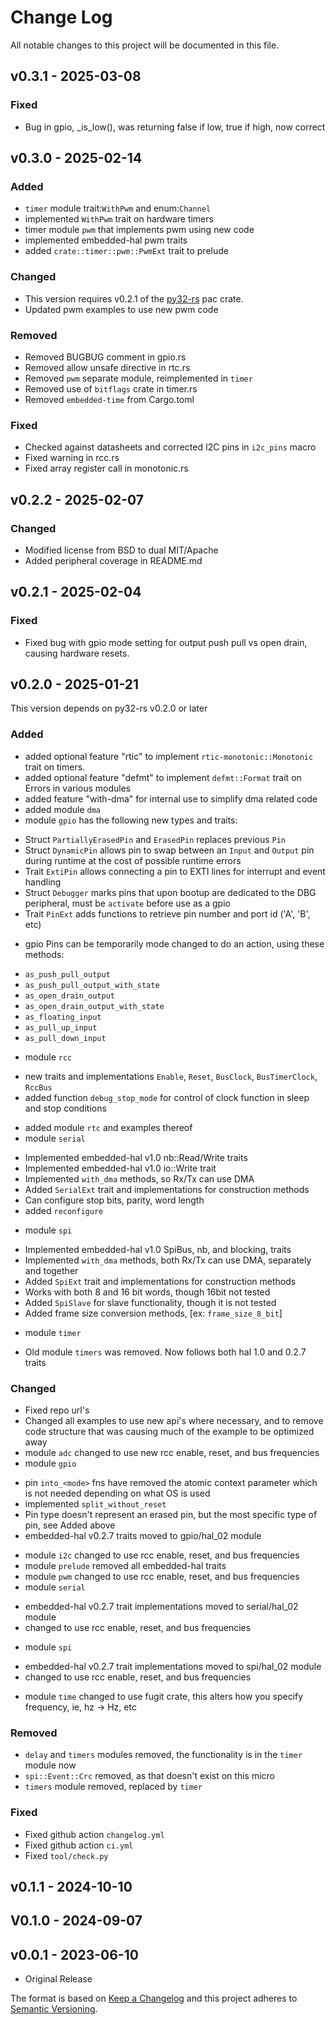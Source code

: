 # Change Log

All notable changes to this project will be documented in this file.

## v0.3.1 - 2025-03-08

### Fixed

- Bug in gpio, _is_low(), was returning false if low, true if high, now correct

## v0.3.0 - 2025-02-14

### Added

- `timer` module trait:`WithPwm` and enum:`Channel`
- implemented `WithPwm` trait on hardware timers
- timer module `pwm` that implements pwm using new code
- implemented embedded-hal pwm traits
- added `crate::timer::pwm::PwmExt` trait to prelude

### Changed

- This version requires v0.2.1 of the [py32-rs](https://github.com/py32-rust/py32-rs.git) pac crate.
- Updated pwm examples to use new pwm code

### Removed

- Removed BUGBUG comment in gpio.rs
- Removed allow unsafe directive in rtc.rs
- Removed `pwm` separate module, reimplemented in `timer`
- Removed use of `bitflags` crate in timer.rs
- Removed `embedded-time` from Cargo.toml

### Fixed

- Checked against datasheets and corrected I2C pins in `i2c_pins` macro
- Fixed warning in rcc.rs
- Fixed array register call in monotonic.rs

## v0.2.2 - 2025-02-07

### Changed

- Modified license from BSD to dual MIT/Apache
- Added peripheral coverage in README.md

## v0.2.1 - 2025-02-04

### Fixed

- Fixed bug with gpio mode setting for output push pull vs open drain, causing hardware resets.

## v0.2.0 - 2025-01-21

This version depends on py32-rs v0.2.0 or later

### Added

- added optional feature "rtic" to implement `rtic-monotonic::Monotonic` trait on timers.
- added optional feature "defmt" to implement `defmt::Format` trait on Errors in various modules
- added feature "with-dma" for internal use to simplify dma related code
- added module `dma`
- module `gpio` has the following new types and traits:
 * Struct `PartiallyErasedPin` and `ErasedPin` replaces previous `Pin`
 * Struct `DynamicPin` allows pin to swap between an `Input` and `Output` pin during runtime at the cost of possible runtime errors
 * Trait `ExtiPin` allows connecting a pin to EXTI lines for interrupt and event handling
 * Struct `Debugger` marks pins that upon bootup are dedicated to the DBG peripheral, must be `activate` before use as a gpio
 * Trait `PinExt` adds functions to retrieve pin number and port id ('A', 'B', etc)
- gpio Pins can be temporarily mode changed to do an action, using these methods:
 * `as_push_pull_output`
 * `as_push_pull_output_with_state`
 * `as_open_drain_output`
 * `as_open_drain_output_with_state`
 * `as_floating_input`
 * `as_pull_up_input`
 * `as_pull_down_input`
- module `rcc`
 * new traits and implementations `Enable`, `Reset`, `BusClock`, `BusTimerClock`, `RccBus`
 * added function `debug_stop_mode` for control of clock function in sleep and stop conditions
- added module `rtc` and examples thereof
- module `serial`
 * Implemented embedded-hal v1.0 nb::Read/Write traits
 * Implemented embedded-hal v1.0 io::Write trait
 * Implemented `with_dma` methods, so Rx/Tx can use DMA
 * Added `SerialExt` trait and implementations for construction methods
 * Can configure stop bits, parity, word length
 * added `reconfigure`
- module `spi`
 * Implemented embedded-hal v1.0 SpiBus, nb, and blocking, traits
 * Implemented `with_dma` methods, both Rx/Tx can use DMA, separately and together
 * Added `SpiExt` trait and implementations for construction methods
 * Works with both 8 and 16 bit words, though 16bit not tested
 * Added `SpiSlave` for slave functionality, though it is not tested
 * Added frame size conversion methods, [ex: `frame_size_8_bit`]
- module `timer`
 * Old module `timers` was removed. Now follows both hal 1.0 and 0.2.7 traits

### Changed

- Fixed repo url's
- Changed all examples to use new api's where necessary, and to remove code structure that was causing much of the example to be optimized away
- module `adc` changed to use new rcc enable, reset, and bus frequencies
- module `gpio`
 * pin `into_<mode>` fns have removed the atomic context parameter which is not needed depending on what OS is used
 * implemented `split_without_reset`
 * Pin type doesn't represent an erased pin, but the most specific type of pin, see Added above
 * embedded-hal v0.2.7 traits moved to gpio/hal_02 module
- module `i2c` changed to use rcc enable, reset, and bus frequencies
- module `prelude` removed all embedded-hal traits
- module `pwm` changed to use rcc enable, reset, and bus frequencies
- module `serial`
 * embedded-hal v0.2.7 trait implementations moved to serial/hal_02 module
 * changed to use rcc enable, reset, and bus frequencies
- module `spi`
 * embedded-hal v0.2.7 trait implementations moved to spi/hal_02 module
 * changed to use rcc enable, reset, and bus frequencies
- module `time` changed to use fugit crate, this alters how you specify frequency, ie, hz -> Hz, etc

### Removed

- `delay` and `timers` modules removed, the functionality is in the `timer` module now
- `spi::Event::Crc` removed, as that doesn't exist on this micro
- `timers` module removed, replaced by `timer`

### Fixed

- Fixed github action `changelog.yml`
- Fixed github action `ci.yml`
- Fixed `tool/check.py`

## v0.1.1 - 2024-10-10

## V0.1.0 - 2024-09-07

## v0.0.1 - 2023-06-10

 - Original Release

The format is based on [Keep a Changelog](http://keepachangelog.com/)
and this project adheres to [Semantic Versioning](http://semver.org/).
